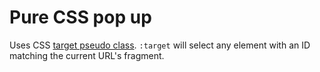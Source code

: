 # Pure CSS pop up

Uses CSS [target pseudo class][1]. `:target` will select any element with an ID matching the current URL's fragment.

[1]: https://developer.mozilla.org/en-US/docs/Web/CSS/:target